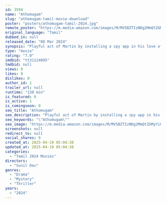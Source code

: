 ```yaml
---
id: 3594
name: "Athomugam"
slug: "athomugam-tamil-movie-download"
poster: "posters/athomugam-tamil-2024.jpg"
remote_poster: "https://m.media-amazon.com/images/M/MV5BZTIzNDg2MmQtZGMyYi00MDYxLWE5Y2ItYjJkZDQ3NTQyOTQxXkEyXkFqcGc@._V1_SX300.jpg"
original_language: "Tamil"
dubbed_in: null
released_date: "08 Mar 2024"
synopsis: "Playful act of Martin by installing a spy app in his love of life Leena's phone reveals a mysterious character thereby triggering events that questions love,trust, friendship, technology and unravels the thrilling darkside of huma..."
type: "movie"
rating: "7.0"
imdbid: "tt31124095"
tmdbid: null
views: 0
likes: 0
dislikes: 0
author_id: 1
trailer_url: null
runtime: "130 min"
is_featured: 0
is_active: 1
is_comingsoon: 0
seo_title: "Athomugam"
seo_description: "Playful act of Martin by installing a spy app in his love of life Leena's phone reveals a mysterious character thereby triggering events that questions love,trust, friendship, technology and unravels the thrilling darkside of huma..."
seo_keywords: "\"Athomugam\""
seo_image: "https://m.media-amazon.com/images/M/MV5BZTIzNDg2MmQtZGMyYi00MDYxLWE5Y2ItYjJkZDQ3NTQyOTQxXkEyXkFqcGc@._V1_SX300.jpg"
screenshots: null
redirect_to: null
social_shares: 0
created_at: 2025-04-19 05:04:38
updated_at: 2025-04-19 05:04:38
categories:
  - "Tamil 2024 Movies"
directors:
  - "Sunil Dev"
genres:
  - "Drama"
  - "Mystery"
  - "Thriller"
years:
  - "2024"
---
```

